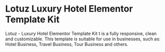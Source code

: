 # Lotuz Luxury Hotel Elementor Template Kit
 Lotuz - Luxury Hotel Elementor Template Kit t is a fully responsive, clean and customizable. This template is suitable for use in businesses, such as: Hotel Business, Travel Business, Tour Business and others.
